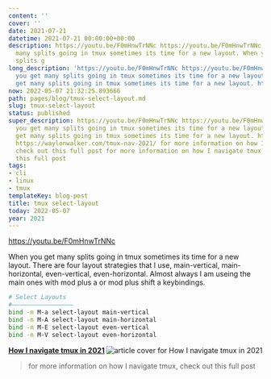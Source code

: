 ```yaml
---
content: ''
cover: ''
date: 2021-07-21
datetime: 2021-07-21 00:00:00+00:00
description: https://youtu.be/F0mHnwTrNNc https://youtu.be/F0mHnwTrNNc When you get
  many splits going in tmux sometimes its time for a new layout. When you get many
  splits g
long_description: 'https://youtu.be/F0mHnwTrNNc https://youtu.be/F0mHnwTrNNc When
  you get many splits going in tmux sometimes its time for a new layout. When you
  get many splits going in tmux sometimes its time for a new layout. https://waylonwalker.com/tmux-nav-2021/ '
now: 2022-05-07 21:32:25.893666
path: pages/blog/tmux-select-layout.md
slug: tmux-select-layout
status: published
super_description: https://youtu.be/F0mHnwTrNNc https://youtu.be/F0mHnwTrNNc When
  you get many splits going in tmux sometimes its time for a new layout. When you
  get many splits going in tmux sometimes its time for a new layout. https://waylonwalker.com/tmux-nav-2021/
  https://waylonwalker.com/tmux-nav-2021/ for more information on how I navigate tmux,
  check out this full post for more information on how I navigate tmux, check out
  this full post
tags:
- cli
- linux
- tmux
templateKey: blog-post
title: tmux select-layout
today: 2022-05-07
year: 2021
---
```


https://youtu.be/F0mHnwTrNNc

When you get many splits going in tmux sometimes its time for a new layout.
There are four layout strategies that I use, main-vertical, main-horizontal,
even-vertical, even-horizontal. Almost always I am useing the main ones with
mod plus a or mod plus shift a keybindings.

``` bash
# Select Layouts
#―――――――――――――――――
bind -n M-a select-layout main-vertical
bind -n M-A select-layout main-horizontal 
bind -n M-E select-layout even-vertical
bind -n M-V select-layout even-horizontal
```



  <div class="onelinelink-wrapper">
      <a class="onelinelink" href="https://waylonwalker.com/tmux-nav-2021/">
          <img style="float: right;" align='right' src="https://images.waylonwalker.com/tmux-nav-2021-og_250x140.png" alt="article cover for 
 How I navigate tmux in 2021
"/>
          <p><strong>
 How I navigate tmux in 2021
</strong></p>
      </a>
  </div>


> for more information on how I navigate tmux, check out this full post